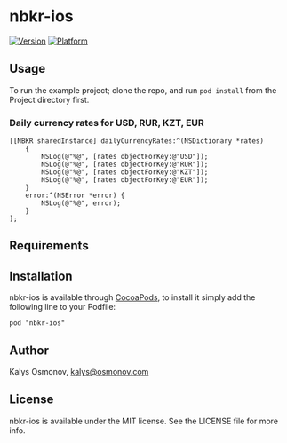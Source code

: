 # nbkr-ios

[![Version](http://cocoapod-badges.herokuapp.com/v/nbkr-ios/badge.png)](http://cocoadocs.org/docsets/nbkr-ios)
[![Platform](http://cocoapod-badges.herokuapp.com/p/nbkr-ios/badge.png)](http://cocoadocs.org/docsets/nbkr-ios)

## Usage

To run the example project; clone the repo, and run `pod install` from the Project directory first.

### Daily currency rates for USD, RUR, KZT, EUR
```
[[NBKR sharedInstance] dailyCurrencyRates:^(NSDictionary *rates)
	{
		NSLog(@"%@", [rates objectForKey:@"USD"]);
		NSLog(@"%@", [rates objectForKey:@"RUR"]);
		NSLog(@"%@", [rates objectForKey:@"KZT"]);
		NSLog(@"%@", [rates objectForKey:@"EUR"]);
	}
	error:^(NSError *error) {
		NSLog(@"%@", error);
	}
];
```

## Requirements

## Installation

nbkr-ios is available through [CocoaPods](http://cocoapods.org), to install
it simply add the following line to your Podfile:

    pod "nbkr-ios"

## Author

Kalys Osmonov, kalys@osmonov.com

## License

nbkr-ios is available under the MIT license. See the LICENSE file for more info.

